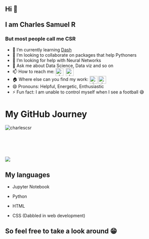 ## Hi 👋 <br><br> I am Charles Samuel R

### But most people call me CSR

<!--
**charlescsr/charlescsr** is a ✨ _special_ ✨ repository because its `README.md` (this file) appears on your GitHub profile.

Here are some ideas to get you started:
-->
<!--- 🔭 I’m currently working on-->
- 🌱 I’m currently learning [Dash](https://github.com/plotly/dash)<!--, [PyTorch](https://github.com/pytorch/pytorch)-->
- 👯 I’m looking to collaborate on packages that help Pythoners
- 🤔 I’m looking for help with Neural Networks 
- 💬 Ask me about Data Science, Data viz and so on
- 📫 How to reach me: <a href="https://www.linkedin.com/in/charliecsr15" target="blank"><img align="center" src="https://cdn.jsdelivr.net/npm/simple-icons@3.0.1/icons/linkedin.svg" alt="charlescsr" height="25" width="25" /></a>&nbsp; <a href="mailto:rcharles.samuel99@gmail.com" target="blank"><img align="center" src="https://cdn.jsdelivr.net/npm/simple-icons@3.0.1/icons/gmail.svg" alt="charlescsr" height="25" width="25" /></a>
- :house: Where else can you find my work: <a href="https://www.kaggle.com/charlessamuel" target="blank"><img align="center" src="https://cdn.jsdelivr.net/npm/simple-icons@3.0.1/icons/kaggle.svg" alt="charlescsr" height="25" width="25" /></a>
<a href="https://csr15.medium.com/" target="blank"><img align="center" src="https://cdn.jsdelivr.net/npm/simple-icons@3.0.1/icons/medium.svg" alt="charlescsr" height="25" width="25" /></a>
- 😄 Pronouns: Helpful, Energetic, Enthusiastic
- ⚡ Fun fact: I am unable to control myself when I see a football :sweat_smile:

# My GitHub Journey

<p align="center"> 
<img align="left" src="https://github-readme-stats.vercel.app/api?username=charlescsr&show_icons=true&include_all_commits=false&hide_border=true&theme=radical&count_private=true" alt="charlescsr" />
</p>
<p> <br><br><br><br><br><br>
<img src="https://github-readme-stats.vercel.app/api/top-langs/?username=charlescsr&layout=compact&theme=radical" />
</p>

## My languages

* Jupyter Notebook

* Python

* HTML

* CSS (Dabbled in web development)

## So feel free to take a look around :grin: 
